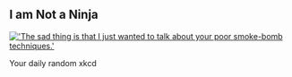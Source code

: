 ## I am Not a Ninja
[!['The sad thing is that I just wanted to talk about your poor smoke-bomb techniques.'](https://imgs.xkcd.com/comics/i_am_not_a_ninja.png)](https://xkcd.com/486/ "'The sad thing is that I just wanted to talk about your poor smoke-bomb techniques.'")

Your daily random xkcd
